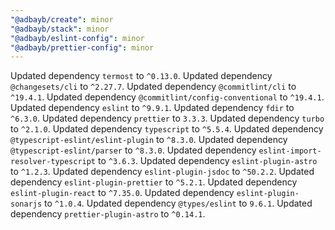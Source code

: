 ```yaml
---
"@adbayb/create": minor
"@adbayb/stack": minor
"@adbayb/eslint-config": minor
"@adbayb/prettier-config": minor
---
```


Updated dependency `termost` to `^0.13.0`.
Updated dependency `@changesets/cli` to `^2.27.7`.
Updated dependency `@commitlint/cli` to `^19.4.1`.
Updated dependency `@commitlint/config-conventional` to `^19.4.1`.
Updated dependency `eslint` to `^9.9.1`.
Updated dependency `fdir` to `^6.3.0`.
Updated dependency `prettier` to `3.3.3`.
Updated dependency `turbo` to `^2.1.0`.
Updated dependency `typescript` to `^5.5.4`.
Updated dependency `@typescript-eslint/eslint-plugin` to `^8.3.0`.
Updated dependency `@typescript-eslint/parser` to `^8.3.0`.
Updated dependency `eslint-import-resolver-typescript` to `^3.6.3`.
Updated dependency `eslint-plugin-astro` to `^1.2.3`.
Updated dependency `eslint-plugin-jsdoc` to `^50.2.2`.
Updated dependency `eslint-plugin-prettier` to `^5.2.1`.
Updated dependency `eslint-plugin-react` to `^7.35.0`.
Updated dependency `eslint-plugin-sonarjs` to `^1.0.4`.
Updated dependency `@types/eslint` to `9.6.1`.
Updated dependency `prettier-plugin-astro` to `^0.14.1`.

